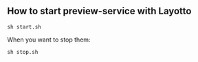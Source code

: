 ## How to start preview-service with Layotto

```shell
sh start.sh
```

When you want to stop them:

```shell
sh stop.sh
```